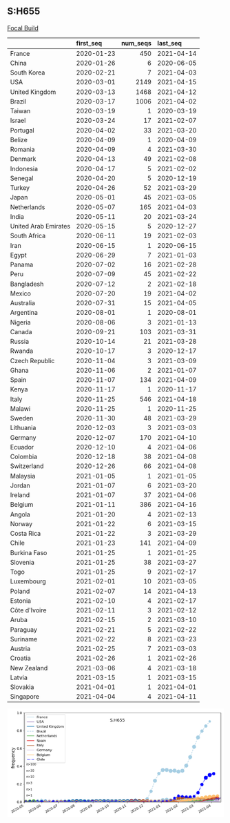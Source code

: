 

## S:H655
[Focal Build](https://nextstrain.org/groups/neherlab/ncov/S.H655?c=gt-S_655)

|                      | first_seq   |   num_seqs | last_seq   |
|:---------------------|:------------|-----------:|:-----------|
| France               | 2020-01-23  |        450 | 2021-04-14 |
| China                | 2020-01-26  |          6 | 2020-06-05 |
| South Korea          | 2020-02-21  |          7 | 2021-04-03 |
| USA                  | 2020-03-01  |       2149 | 2021-04-15 |
| United Kingdom       | 2020-03-13  |       1468 | 2021-04-12 |
| Brazil               | 2020-03-17  |       1006 | 2021-04-02 |
| Taiwan               | 2020-03-19  |          1 | 2020-03-19 |
| Israel               | 2020-03-24  |         17 | 2021-02-07 |
| Portugal             | 2020-04-02  |         33 | 2021-03-20 |
| Belize               | 2020-04-09  |          1 | 2020-04-09 |
| Romania              | 2020-04-09  |          4 | 2021-03-30 |
| Denmark              | 2020-04-13  |         49 | 2021-02-08 |
| Indonesia            | 2020-04-17  |          5 | 2021-02-02 |
| Senegal              | 2020-04-20  |          5 | 2020-12-19 |
| Turkey               | 2020-04-26  |         52 | 2021-03-29 |
| Japan                | 2020-05-01  |         45 | 2021-03-05 |
| Netherlands          | 2020-05-07  |        165 | 2021-04-03 |
| India                | 2020-05-11  |         20 | 2021-03-24 |
| United Arab Emirates | 2020-05-15  |          5 | 2020-12-27 |
| South Africa         | 2020-06-11  |         19 | 2021-02-03 |
| Iran                 | 2020-06-15  |          1 | 2020-06-15 |
| Egypt                | 2020-06-29  |          7 | 2021-01-03 |
| Panama               | 2020-07-02  |         16 | 2021-02-28 |
| Peru                 | 2020-07-09  |         45 | 2021-02-22 |
| Bangladesh           | 2020-07-12  |          2 | 2021-02-18 |
| Mexico               | 2020-07-20  |         19 | 2021-04-02 |
| Australia            | 2020-07-31  |         15 | 2021-04-05 |
| Argentina            | 2020-08-01  |          1 | 2020-08-01 |
| Nigeria              | 2020-08-06  |          3 | 2021-01-13 |
| Canada               | 2020-09-21  |        103 | 2021-03-31 |
| Russia               | 2020-10-14  |         21 | 2021-03-28 |
| Rwanda               | 2020-10-17  |          3 | 2020-12-17 |
| Czech Republic       | 2020-11-04  |          3 | 2021-03-09 |
| Ghana                | 2020-11-06  |          2 | 2021-01-07 |
| Spain                | 2020-11-07  |        134 | 2021-04-09 |
| Kenya                | 2020-11-17  |          1 | 2020-11-17 |
| Italy                | 2020-11-25  |        546 | 2021-04-18 |
| Malawi               | 2020-11-25  |          1 | 2020-11-25 |
| Sweden               | 2020-11-30  |         48 | 2021-03-29 |
| Lithuania            | 2020-12-03  |          3 | 2021-03-03 |
| Germany              | 2020-12-07  |        170 | 2021-04-10 |
| Ecuador              | 2020-12-10  |          4 | 2021-04-06 |
| Colombia             | 2020-12-18  |         38 | 2021-04-08 |
| Switzerland          | 2020-12-26  |         66 | 2021-04-08 |
| Malaysia             | 2021-01-05  |          1 | 2021-01-05 |
| Jordan               | 2021-01-07  |          6 | 2021-03-20 |
| Ireland              | 2021-01-07  |         37 | 2021-04-06 |
| Belgium              | 2021-01-11  |        386 | 2021-04-16 |
| Angola               | 2021-01-20  |          4 | 2021-02-13 |
| Norway               | 2021-01-22  |          6 | 2021-03-15 |
| Costa Rica           | 2021-01-22  |          3 | 2021-03-29 |
| Chile                | 2021-01-23  |        141 | 2021-04-09 |
| Burkina Faso         | 2021-01-25  |          1 | 2021-01-25 |
| Slovenia             | 2021-01-25  |         38 | 2021-03-27 |
| Togo                 | 2021-01-25  |          9 | 2021-02-17 |
| Luxembourg           | 2021-02-01  |         10 | 2021-03-05 |
| Poland               | 2021-02-07  |         14 | 2021-04-13 |
| Estonia              | 2021-02-10  |          4 | 2021-02-17 |
| Côte d'Ivoire        | 2021-02-11  |          3 | 2021-02-12 |
| Aruba                | 2021-02-15  |          2 | 2021-03-10 |
| Paraguay             | 2021-02-21  |          5 | 2021-02-22 |
| Suriname             | 2021-02-22  |          8 | 2021-03-23 |
| Austria              | 2021-02-25  |          7 | 2021-03-03 |
| Croatia              | 2021-02-26  |          1 | 2021-02-26 |
| New Zealand          | 2021-03-06  |          4 | 2021-03-18 |
| Latvia               | 2021-03-15  |          1 | 2021-03-15 |
| Slovakia             | 2021-04-01  |          1 | 2021-04-01 |
| Singapore            | 2021-04-04  |          4 | 2021-04-11 |

![Overall trends S.H655](/overall_trends_figures/overall_trends_S.H655.png)